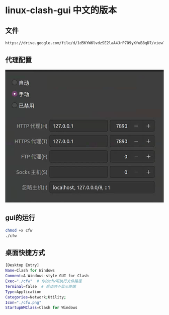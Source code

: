 # linux-clash-gui 中文的版本
## 文件
```bash
https://drive.google.com/file/d/1d5KYW6lvdzSE2laA4JrP7O9yXfuB8qD7/view?usp=drive_link
```
## 代理配置
![alt text](image.png)
## gui的运行
```bash
chmod +x cfw
./cfw

```
## 桌面快捷方式
```bash
[Desktop Entry]
Name=Clash for Windows
Comment=A Windows-style GUI for Clash
Exec="./cfw"  # 你的cfw可执行文件路径
Terminal=false  # 启动时不显示终端
Type=Application
Categories=Network;Utility; 
Icon="./cfw.png"  
StartupWMClass=Clash for Windows  
```